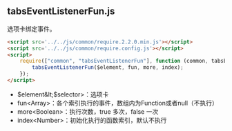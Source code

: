 ## tabsEventListenerFun.js

选项卡绑定事件。
```html
<script src='../../js/common/require.2.2.0.min.js'></script>
<script src='../../js/common/require.config.js'></script>
<script>
	require(["common", "tabsEventListenerFun"], function (common, tabsEventListenerFun) {
		tabsEventListenerFun($element, fun, more, index);
	});
</script>
```
* $element&lt;$selector&gt;：选项卡
* fun&lt;Array&gt;：各个索引执行的事件，数组内为Function或者null（不执行）
* more&lt;Boolean&gt;：执行次数，true 多次，false 一次
* index&lt;Number&gt;：初始化执行的函数索引，默认不执行